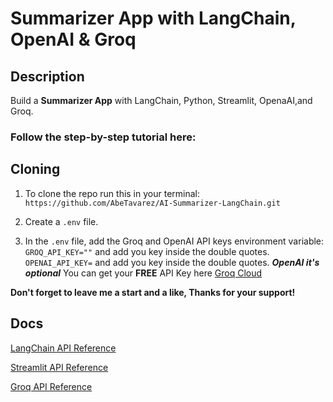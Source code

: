# Summarizer App with LangChain, OpenAI & Groq

<!-- ![Chatbot Playground](./AI%20Stocks%20Application%20(12).png) -->

## Description

Build a <b>Summarizer App</b> with LangChain, Python, Streamlit, OpenaAI,and Groq.

### Follow the step-by-step tutorial here:

<!-- <a href="https://youtu.be/ooeP4itiTIg">
    <img src="./yt_logo_rgb_dark.png" alt="youtube logo"/>
</a> -->

## Cloning

1. To clone the repo run this in your terminal: `https://github.com/AbeTavarez/AI-Summarizer-LangChain.git`

2. Create a `.env` file.

3. In the `.env` file, add the Groq and OpenAI API keys environment variable: 
`GROQ_API_KEY=""` and add you key inside the double quotes.
`OPENAI_API_KEY=` and add you key inside the double quotes.
<b><i>OpenAI it's optional</i></b>
You can get your <b>FREE</b> API Key here <a href="https://console.groq.com/login" target="_blank">Groq Cloud</a>

<b>Don't forget to leave me a start and a like, Thanks for your support!</b> 

## Docs

[LangChain API Reference](https://python.langchain.com/api_reference/)

[Streamlit API Reference](https://docs.streamlit.io/develop/api-reference)

[Groq API Reference](https://console.groq.com/docs/overviewe)